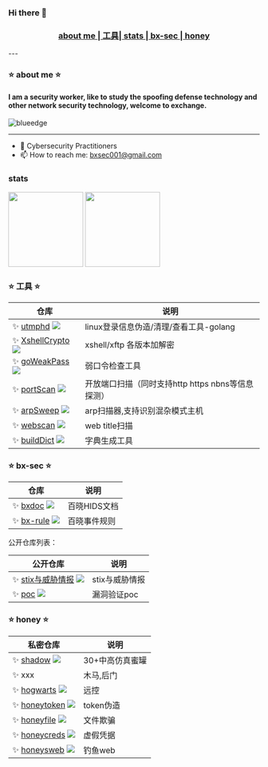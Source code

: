 ### Hi there 👋

<h3 align ="center"><a href="#aboutMe"> about me </a>|<a href="#projects">  工具</a>|<a href="#stats"> stats </a>|<a href="#hids"> bx-sec </a>|<a href="#honey"> honey </a></h3>
---
<h3 id="aboutMe"> ⭐️ about me ⭐️</h3>

<h4>I am a security worker, like to study the spoofing defense technology and other network security technology, welcome to exchange.</h4>
<img src="https://komarev.com/ghpvc/?username=phil-fly&label=统计" alt="blueedge"/>

---

- 🌱  Cybersecurity Practitioners
- 📫 How to reach me: bxsec001@gmail.com

<h3 id ="stats"> stats</h3>

<p>
<img height=150 src="https://github-readme-stats.vercel.app/api?username=phil-fly&count_private=true&show_icons=true&theme=tokyonight">
<img height=150 src="https://github-readme-stats.vercel.app/api/top-langs/?username=phil-fly&layout=compact&theme=tokyonight&hide=html">
</p>


<h3 id="projects"> ⭐️ 工具 ⭐️</h3>

| 仓库 | 说明 |
| ------------------------------------------------------------ | -------------- |
| ✨ [utmphd](https://gitee.com/phil-fly/utmphd)  ![](https://img.shields.io/github/stars/phil-fly/utmphd)| linux登录信息伪造/清理/查看工具-golang |
| ✨ [XshellCrypto](https://gitee.com/phil-fly/XshellCrypto)  ![](https://img.shields.io/github/stars/phil-fly/XshellCrypto)| xshell/xftp 各版本加解密 |
| ✨ [goWeakPass](https://github.com/phil-fly/goWeakPass)   ![](https://img.shields.io/github/stars/phil-fly/goWeakPass) | 弱口令检查工具 |
| ✨ [portScan](https://github.com/phil-fly/portScan)   ![](https://img.shields.io/github/stars/phil-fly/portScan)|开放端口扫描（同时支持http https  nbns等信息探测）|
| ✨ [arpSweep](https://github.com/phil-fly/arpSweep)   ![](https://img.shields.io/github/stars/phil-fly/arpSweep)|arp扫描器,支持识别混杂模式主机|
| ✨ [webscan](https://github.com/phil-fly/webscan)   ![](https://img.shields.io/github/stars/phil-fly/webscan)|web title扫描|
| ✨ [buildDict](https://github.com/phil-fly/buildDict)   ![](https://img.shields.io/github/stars/phil-fly/buildDict)|字典生成工具|


<h3 id ="hids">⭐️ bx-sec ⭐️</h3>

| 仓库 | 说明 |
| ------------------------------------------------------------ | -------------- |
| ✨ [bxdoc](https://gitee.com/bx-sec/bxdoc)  ![](https://img.shields.io/github/stars/phil-fly/bxdoc)| 百晓HIDS文档 |
| ✨ [bx-rule](https://github.com/phil-fly/bx-rule)   ![](https://img.shields.io/github/stars/phil-fly/bx-rule) | 百晓事件规则 |

公开仓库列表：

| 公开仓库 | 说明 |
| ------------------------------------------------------------ | -------------- |
| ✨ [stix与威胁情报](https://github.com/phil-fly/stixdoc)   ![](https://img.shields.io/github/stars/phil-fly/stixdoc) | stix与威胁情报 |
| ✨ [poc](https://github.com/phil-fly/poc)   ![](https://img.shields.io/github/stars/phil-fly/poc) | 漏洞验证poc |

<h3 id ="honey">⭐️ honey ⭐️</h3>

| 私密仓库 | 说明 |
| ------------------------------------------------------------ | -------------- |
| ✨ [shadow](https://github.com/phil-fly/shadow)   ![](https://img.shields.io/github/stars/phil-fly/shadow) | 30+中高仿真蜜罐 |
| ✨ xxx | 木马,后门 |
| ✨ [hogwarts](https://github.com/phil-fly/hogwarts)   ![](https://img.shields.io/github/stars/phil-fly/hogwarts) | 远控 |
| ✨ [honeytoken](https://github.com/phil-fly/honeytoken)   ![](https://img.shields.io/github/stars/phil-fly/honeytoken) | token伪造 |
| ✨ [honeyfile](https://github.com/phil-fly/honeyfile)   ![](https://img.shields.io/github/stars/phil-fly/honeyfile) | 文件欺骗 |
| ✨ [honeycreds](https://github.com/phil-fly/honeycreds)   ![](https://img.shields.io/github/stars/phil-fly/honeycreds) | 虚假凭据 |
| ✨ [honeysweb](https://github.com/phil-fly/honeysweb)   ![](https://img.shields.io/github/stars/phil-fly/honeysweb) | 钓鱼web |
